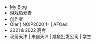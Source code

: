 - [My Blog](https://snow.js.org/)
- 游戏热爱者
- 创作者
- OIer | NOIP2020 1= | AFOed
- 2021 & 2022 高考
- 现居天津 | 来自天津 | 咸鱼批发公司 | 学生
